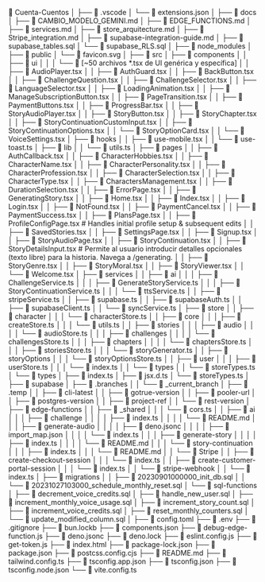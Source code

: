 📁 Cuenta-Cuentos
│
├── 📁 .vscode
│   └── 📄 extensions.json
│
├── 📁 docs
│   ├── 📄 CAMBIO_MODELO_GEMINI.md
│   ├── 📄 EDGE_FUNCTIONS.md
│   ├── 📄 services.md
│   ├── 📄 store_arquitecture.md
│   ├── 📄 Stripe_integration.md
│   ├── 📄 supabase-integration-guide.md
│   ├── 📄 supabase_tables.sql
│   └── 📄 supabase_RLS.sql
│
├── 📁 node_modules
│
├── 📁 public
│   └── 📄 favicon.svg
│
├── 📁 src
│   ├── 📁 components
│   │   ├── 📁 ui
│   │   │   └── 📄 [~50 archivos *.tsx de UI genérica y específica]
│   │   ├── 📄 AudioPlayer.tsx
│   │   ├── 📄 AuthGuard.tsx
│   │   ├── 📄 BackButton.tsx
│   │   ├── 📄 ChallengeQuestion.tsx
│   │   ├── 📄 ChallengeSelector.tsx
│   │   ├── 📄 LanguageSelector.tsx
│   │   ├── 📄 LoadingAnimation.tsx
│   │   ├── 📄 ManageSubscriptionButton.tsx
│   │   ├── 📄 PageTransition.tsx
│   │   ├── 📄 PaymentButtons.tsx
│   │   ├── 📄 ProgressBar.tsx
│   │   ├── 📄 StoryAudioPlayer.tsx
│   │   ├── 📄 StoryButton.tsx
│   │   ├── 📄 StoryChapter.tsx
│   │   ├── 📄 StoryContinuationCustomInput.tsx
│   │   ├── 📄 StoryContinuationOptions.tsx
│   │   └── 📄 StoryOptionCard.tsx
│   │   └── 📄 VoiceSettings.tsx
│   ├── 📁 hooks
│   │   ├── 📄 use-mobile.tsx
│   │   └── 📄 use-toast.ts
│   ├── 📁 lib
│   │   └── 📄 utils.ts
│   ├── 📁 pages
│   │   ├── 📄 AuthCallback.tsx
│   │   ├── 📄 CharacterHobbies.tsx
│   │   ├── 📄 CharacterName.tsx
│   │   ├── 📄 CharacterPersonality.tsx
│   │   ├── 📄 CharacterProfession.tsx
│   │   ├── 📄 CharacterSelection.tsx
│   │   ├── 📄 CharacterType.tsx
│   │   ├── 📄 CharactersManagement.tsx
│   │   ├── 📄 DurationSelection.tsx
│   │   ├── 📄 ErrorPage.tsx
│   │   ├── 📄 GeneratingStory.tsx
│   │   ├── 📄 Home.tsx
│   │   ├── 📄 Index.tsx
│   │   ├── 📄 Login.tsx
│   │   ├── 📄 NotFound.tsx
│   │   ├── 📄 PaymentCancel.tsx
│   │   ├── 📄 PaymentSuccess.tsx
│   │   ├── 📄 PlansPage.tsx
│   │   ├── 📄 ProfileConfigPage.tsx # Handles initial profile setup & subsequent edits
│   │   ├── 📄 SavedStories.tsx
│   │   ├── 📄 SettingsPage.tsx
│   │   ├── 📄 Signup.tsx
│   │   ├── 📄 StoryAudioPage.tsx
│   │   ├── 📄 StoryContinuation.tsx
│   │   ├── 📄 StoryDetailsInput.tsx # Permite al usuario introducir detalles opcionales (texto libre) para la historia. Navega a /generating.
│   │   ├── 📄 StoryGenre.tsx
│   │   ├── 📄 StoryMoral.tsx
│   │   ├── 📄 StoryViewer.tsx
│   │   └── 📄 Welcome.tsx
│   ├── 📁 services
│   │   ├── 📁 ai
│   │   │   ├── 📄 ChallengeService.ts
│   │   │   ├── 📄 GenerateStoryService.ts
│   │   │   ├── 📄 StoryContinuationService.ts
│   │   │   └── 📄 ttsService.ts
│   │   ├── 📄 stripeService.ts
│   │   ├── 📄 supabase.ts
│   │   ├── 📄 supabaseAuth.ts
│   │   ├── 📄 supabaseClient.ts
│   │   └── 📄 syncService.ts
│   ├── 📁 store
│   │   ├── 📁 character
│   │   │   └── 📄 characterStore.ts
│   │   ├── 📁 core
│   │   │   ├── 📄 createStore.ts
│   │   │   └── 📄 utils.ts
│   │   ├── 📁 stories
│   │   │   ├── 📁 audio
│   │   │   │   └── 📄 audioStore.ts
│   │   │   ├── 📁 challenges
│   │   │   │   └── 📄 challengesStore.ts
│   │   │   ├── 📁 chapters
│   │   │   │   └── 📄 chaptersStore.ts
│   │   │   ├── 📄 storiesStore.ts
│   │   │   └── 📄 storyGenerator.ts
│   │   ├── 📁 storyOptions
│   │   │   └── 📄 storyOptionsStore.ts
│   │   ├── 📁 user
│   │   │   ├── 📄 userStore.ts
│   │   │   └── 📄 index.ts
│   │   └── 📁 types
│   │       └── 📄 storeTypes.ts
│   └── 📁 types
│       ├── 📄 index.ts
│       ├── 📄 jsx.d.ts
│       └── 📄 storeTypes.ts
│
├── 📁 supabase
│   ├── 📁 .branches
│   │   └── 📄 _current_branch
│   ├── 📁 .temp
│   │   ├── 📄 cli-latest
│   │   ├── 📄 gotrue-version
│   │   ├── 📄 pooler-url
│   │   ├── 📄 postgres-version
│   │   ├── 📄 project-ref
│   │   └── 📄 rest-version
│   ├── 📁 edge-functions
│   │   ├── 📁 _shared
│   │   │   └── 📄 cors.ts
│   │   ├── 📁 ai
│   │   │   ├── 📁 challenge
│   │   │   │   ├── 📄 index.ts
│   │   │   │   └── 📄 README.md
│   │   │   ├── 📁 generate-audio
│   │   │   │   ├── 📄 deno.jsonc
│   │   │   │   ├── 📄 import_map.json
│   │   │   │   └── 📄 index.ts
│   │   │   ├── 📁 generate-story
│   │   │   │   ├── 📄 index.ts
│   │   │   │   └── 📄 README.md
│   │   │   └── 📁 story-continuation
│   │   │       ├── 📄 index.ts
│   │   │       └── 📄 README.md
│   │   └── 📁 Stripe
│   │       ├── 📁 create-checkout-session
│   │       │   └── 📄 index.ts
│   │       ├── 📁 create-customer-portal-session
│   │       │   └── 📄 index.ts
│   │       └── 📁 stripe-webhook
│   │           └── 📄 index.ts
│   ├── 📁 migrations
│   │   ├── 📄 20230901000000_init_db.sql
│   │   └── 📄 20231027103000_schedule_monthly_reset.sql
│   └── 📁 sql-functions
│       ├── 📄 decrement_voice_credits.sql
│       ├── 📄 handle_new_user.sql
│       ├── 📄 increment_monthly_voice_usage.sql
│       ├── 📄 increment_story_count.sql
│       ├── 📄 increment_voice_credits.sql
│       ├── 📄 reset_monthly_counters.sql
│       └── 📄 update_modified_column.sql
│
├── 📄 config.toml
├── 📄 .env
├── 📄 .gitignore
├── 📄 bun.lockb
├── 📄 components.json
├── 📄 debug-edge-function.js
├── 📄 deno.jsonc
├── 📄 deno.lock
├── 📄 eslint.config.js
├── 📄 get-token.js
├── 📄 index.html
├── 📄 package-lock.json
├── 📄 package.json
├── 📄 postcss.config.cjs
├── 📄 README.md
├── 📄 tailwind.config.ts
├── 📄 tsconfig.app.json
├── 📄 tsconfig.json
├── 📄 tsconfig.node.json
└── 📄 vite.config.ts